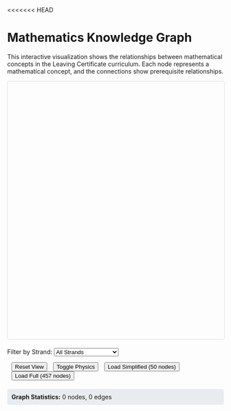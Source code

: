 <<<<<<< HEAD
# Mathematics Knowledge Graph

This interactive visualization shows the relationships between mathematical concepts in the Leaving Certificate curriculum. Each node represents a mathematical concept, and the connections show prerequisite relationships.

<div id="graph-container" style="width: 100%; height: 600px; border: 1px solid #ddd; border-radius: 4px;"></div>

<div id="controls" style="margin-top: 20px;">
  <label for="strand-filter">Filter by Strand: </label>
  <select id="strand-filter">
    <option value="">All Strands</option>
    <option value="Algebra">Algebra</option>
    <option value="Geometry">Geometry</option>
    <option value="Trigonometry">Trigonometry</option>
    <option value="Calculus">Calculus</option>
    <option value="Number">Number</option>
    <option value="Statistics">Statistics</option>
    <option value="Probability">Probability</option>
    <option value="Coordinate Geometry">Coordinate Geometry</option>
  </select>
  
  <button id="reset-view" style="margin-left: 10px;">Reset View</button>
  <button id="toggle-physics" style="margin-left: 10px;">Toggle Physics</button>
  <button id="load-simplified" style="margin-left: 10px;">Load Simplified (50 nodes)</button>
  <button id="load-full" style="margin-left: 10px;">Load Full (457 nodes)</button>
</div>

<div id="node-info" style="margin-top: 20px; padding: 10px; background-color: #f8f9fa; border-radius: 4px; display: none;">
  <h4 id="node-title"></h4>
  <p id="node-description"></p>
  <p><strong>Strand:</strong> <span id="node-strand"></span></p>
</div>

<div id="stats" style="margin-top: 20px; padding: 10px; background-color: #e9ecef; border-radius: 4px;">
  <strong>Graph Statistics:</strong> <span id="node-count">0</span> nodes, <span id="edge-count">0</span> edges
</div>

<script src="https://unpkg.com/vis-network/standalone/umd/vis-network.min.js"></script>
<script>
// Global variables
let network;
let currentData = {nodes: [], edges: []};

// Group color mapping
function getGroupColor(group) {
    const colors = {
        'Algebra': '#ff7675',
        'Geometry': '#74b9ff',
        'Trigonometry': '#55a3ff',
        'Calculus': '#fd79a8',
        'Number': '#00b894',
        'Statistics': '#fdcb6e',
        'Probability': '#e17055',
        'Coordinate Geometry': '#a29bfe',
        'Functions': '#fd79a8',
        'Sequences and Series': '#00cec9',
        'Complex Numbers': '#6c5ce7',
        'Measurement': '#fdcb6e',
        'Synthetic geometry': '#74b9ff',
        'Transformation geometry': '#55a3ff',
        'Differential Calculus': '#fd79a8',
        'Integral Calculus': '#e84393',
        'Counting and Probability': '#e17055'
    };
    return colors[group] || '#636e72';
}

// Load and process the knowledge graph data
document.addEventListener('DOMContentLoaded', function() {
    // Initialize the network
    const container = document.getElementById('graph-container');
    
    // Network options
    const options = {
        nodes: {
            shape: 'dot',
            size: 25,
            font: {
                size: 12,
                face: 'Arial'
            },
            borderWidth: 2,
            shadow: true
        },
        edges: {
            width: 1,
            shadow: true,
            smooth: {
                type: 'continuous'
            },
            color: {
                color: '#848484',
                highlight: '#848484',
                hover: '#848484'
            }
        },
        physics: {
            stabilization: false,
            barnesHut: {
                gravitationalConstant: -50000,
                springConstant: 0.002,
                springLength: 150
            }
        },
        interaction: {
            navigationButtons: true,
            keyboard: true,
            hover: true
        }
    };

    // Create network
    network = new vis.Network(container, currentData, options);

    // Handle node selection
    network.on('select', function(params) {
        if (params.nodes.length > 0) {
            const nodeId = params.nodes[0];
            const node = currentData.nodes.find(n => n.id === nodeId);
            if (node) {
                document.getElementById('node-title').textContent = node.label;
                document.getElementById('node-description').textContent = node.label || 'No description available';
                document.getElementById('node-strand').textContent = node.group || 'Unknown';
                document.getElementById('node-info').style.display = 'block';
            }
        }
    });

    // Handle deselection
    network.on('deselectNode', function() {
        document.getElementById('node-info').style.display = 'none';
    });

    // Filter by strand
    document.getElementById('strand-filter').addEventListener('change', function() {
        const selectedStrand = this.value;
        const nodes = currentData.nodes.map(node => {
            if (selectedStrand === '' || node.group === selectedStrand) {
                node.hidden = false;
            } else {
                node.hidden = true;
            }
            return node;
        });
        
        const edges = currentData.edges.map(edge => {
            const fromNode = currentData.nodes.find(n => n.id === edge.from);
            const toNode = currentData.nodes.find(n => n.id === edge.to);
            if (selectedStrand === '' || 
                (fromNode && !fromNode.hidden && toNode && !toNode.hidden)) {
                edge.hidden = false;
            } else {
                edge.hidden = true;
            }
            return edge;
        });
        
        network.setData({nodes: nodes, edges: edges});
        updateStats(nodes.filter(n => !n.hidden).length, edges.filter(e => !e.hidden).length);
    });

    // Reset view
    document.getElementById('reset-view').addEventListener('click', function() {
        network.fit();
    });

    // Toggle physics
    let physicsEnabled = true;
    document.getElementById('toggle-physics').addEventListener('click', function() {
        physicsEnabled = !physicsEnabled;
        network.setOptions({physics: {enabled: physicsEnabled}});
        this.textContent = physicsEnabled ? 'Disable Physics' : 'Enable Physics';
    });

    // Load simplified data
    document.getElementById('load-simplified').addEventListener('click', function() {
        loadGraphData('/_static/graph-data-simplified.json');
    });

    // Load full data
    document.getElementById('load-full').addEventListener('click', function() {
        loadGraphData('/_static/graph-data.json');
    });

    // Load full data by default
    loadGraphData('/_static/graph-data.json');
});

function loadGraphData(filename) {
    fetch(filename)
        .then(response => response.json())
        .then(data => {
            // Add initial positioning based on groups
            const groupPositions = {
                'Algebra': {x: -400, y: -200},
                'Geometry': {x: 400, y: -200},
                'Trigonometry': {x: 0, y: -400},
                'Calculus': {x: 0, y: 400},
                'Number': {x: -400, y: 200},
                'Statistics': {x: 400, y: 200},
                'Probability': {x: 400, y: 0},
                'Coordinate Geometry': {x: 200, y: -300},
                'Functions': {x: -200, y: 300},
                'Sequences and Series': {x: -200, y: -300},
                'Complex Numbers': {x: -300, y: 0},
                'Measurement': {x: 300, y: -100},
                'Synthetic geometry': {x: 300, y: -300},
                'Transformation geometry': {x: 200, y: 300},
                'Differential Calculus': {x: -100, y: 300},
                'Integral Calculus': {x: 100, y: 300},
                'Counting and Probability': {x: 300, y: 100}
            };
            
            // Apply group-based positioning and colors
            data.nodes.forEach(node => {
                // Add color based on group
                node.color = getGroupColor(node.group);
                
                // Add initial positioning with some randomness
                if (groupPositions[node.group]) {
                    node.x = groupPositions[node.group].x + (Math.random() - 0.5) * 150;
                    node.y = groupPositions[node.group].y + (Math.random() - 0.5) * 150;
                } else {
                    // Random positioning for unknown groups
                    node.x = (Math.random() - 0.5) * 800;
                    node.y = (Math.random() - 0.5) * 800;
                }
            });
            
            currentData = data;
            network.setData(data);
            updateStats(data.nodes.length, data.edges.length);
            
            // Update strand filter options based on available data
            const strands = [...new Set(data.nodes.map(node => node.group))].sort();
            const filter = document.getElementById('strand-filter');
            filter.innerHTML = '<option value="">All Strands</option>';
            strands.forEach(strand => {
                if (strand && strand !== 'Unknown') {
                    filter.innerHTML += `<option value="${strand}">${strand}</option>`;
                }
            });
            
            console.log(`Loaded ${data.nodes.length} nodes and ${data.edges.length} edges from ${filename}`);
        })
        .catch(error => {
            console.error('Error loading graph data:', error);
            // Fallback to simplified data
            loadSimplifiedFallback();
        });
}

function loadSimplifiedFallback() {
    // Fallback data if JSON files can't be loaded
    const fallbackData = {
        nodes: [
            {id: '1', label: 'Natural Numbers', group: 'Number', title: 'Counting numbers starting from 1'},
            {id: '2', label: 'Integers', group: 'Number', title: 'Whole numbers including negatives'},
            {id: '3', label: 'Rational Numbers', group: 'Number', title: 'Numbers expressible as fractions'},
            {id: '4', label: 'Complex Numbers', group: 'Number', title: 'Numbers with real and imaginary parts'},
            {id: '5', label: 'Linear Equations', group: 'Algebra', title: 'First-degree equations'},
            {id: '6', label: 'Quadratic Equations', group: 'Algebra', title: 'Second-degree equations'},
            {id: '7', label: 'Trigonometric Functions', group: 'Trigonometry', title: 'Sine, cosine, tangent functions'},
            {id: '8', label: 'Derivatives', group: 'Calculus', title: 'Rate of change of functions'},
            {id: '9', label: 'Integration', group: 'Calculus', title: 'Antiderivatives and areas'},
            {id: '10', label: 'Probability', group: 'Probability', title: 'Likelihood of events'}
        ],
        edges: [
            {from: '1', to: '2', title: 'Natural numbers extend to integers'},
            {from: '2', to: '3', title: 'Integers extend to rational numbers'},
            {from: '3', to: '4', title: 'Rational numbers extend to complex numbers'},
            {from: '5', to: '6', title: 'Linear equations are prerequisite for quadratics'},
            {from: '6', to: '8', title: 'Quadratic functions can be differentiated'},
            {from: '8', to: '9', title: 'Integration is the reverse of differentiation'},
            {from: '7', to: '8', title: 'Trigonometric functions can be differentiated'},
            {from: '7', to: '9', title: 'Trigonometric functions can be integrated'}
        ]
    };
    
    currentData = fallbackData;
    network.setData(fallbackData);
    updateStats(fallbackData.nodes.length, fallbackData.edges.length);
}

function updateStats(nodeCount, edgeCount) {
    document.getElementById('node-count').textContent = nodeCount;
    document.getElementById('edge-count').textContent = edgeCount;
}
=======
# Mathematics Knowledge Graph

This interactive visualization shows the relationships between mathematical concepts in the Leaving Certificate curriculum. Each node represents a mathematical concept, and the connections show prerequisite relationships.

<div id="graph-container" style="width: 100%; height: 600px; border: 1px solid #ddd; border-radius: 4px;"></div>

<div id="controls" style="margin-top: 20px;">
  <label for="strand-filter">Filter by Strand: </label>
  <select id="strand-filter">
    <option value="">All Strands</option>
    <option value="Algebra">Algebra</option>
    <option value="Geometry">Geometry</option>
    <option value="Trigonometry">Trigonometry</option>
    <option value="Calculus">Calculus</option>
    <option value="Number">Number</option>
    <option value="Statistics">Statistics</option>
    <option value="Probability">Probability</option>
    <option value="Coordinate Geometry">Coordinate Geometry</option>
  </select>
  
  <button id="reset-view" style="margin-left: 10px;">Reset View</button>
  <button id="toggle-physics" style="margin-left: 10px;">Toggle Physics</button>
  <button id="load-simplified" style="margin-left: 10px;">Load Small Dense Graph</button>
  <button id="load-full" style="margin-left: 10px;">Load Full</button>
</div>

<div id="node-info" style="margin-top: 20px; padding: 10px; background-color: #f8f9fa; border-radius: 4px; display: none;">
  <h4 id="node-title"></h4>
  <p id="node-description"></p>
  <p><strong>Strand:</strong> <span id="node-strand"></span></p>
</div>

<div id="stats" style="margin-top: 20px; padding: 10px; background-color: #e9ecef; border-radius: 4px;">
  <strong>Graph Statistics:</strong> <span id="node-count">0</span> nodes, <span id="edge-count">0</span> edges
</div>

<script src="https://unpkg.com/vis-network/standalone/umd/vis-network.min.js"></script>
<script>
// Global variables
let network;
let currentData = {nodes: [], edges: []};

// Group color mapping
function getGroupColor(group) {
    const colors = {
        'Algebra': '#ff7675',
        'Geometry': '#74b9ff',
        'Trigonometry': '#55a3ff',
        'Calculus': '#fd79a8',
        'Number': '#00b894',
        'Statistics': '#fdcb6e',
        'Probability': '#e17055',
        'Coordinate Geometry': '#a29bfe',
        'Functions': '#fd79a8',
        'Sequences and Series': '#00cec9',
        'Complex Numbers': '#6c5ce7',
        'Measurement': '#fdcb6e',
        'Synthetic geometry': '#74b9ff',
        'Transformation geometry': '#55a3ff',
        'Differential Calculus': '#fd79a8',
        'Integral Calculus': '#e84393',
        'Counting and Probability': '#e17055'
    };
    return colors[group] || '#636e72';
}

// Load and process the knowledge graph data
document.addEventListener('DOMContentLoaded', function() {
    // Initialize the network
    const container = document.getElementById('graph-container');
    
    // Network options
    const options = {
        nodes: {
            shape: 'dot',
            size: 25,
            font: {
                size: 12,
                face: 'Arial'
            },
            borderWidth: 2,
            shadow: true
        },
        edges: {
            width: 1,
            shadow: true,
            smooth: {
                type: 'continuous'
            },
            color: {
                color: '#848484',
                highlight: '#848484',
                hover: '#848484'
            }
        },
        physics: {
            stabilization: false,
            barnesHut: {
                gravitationalConstant: -50000,
                springConstant: 0.002,
                springLength: 150
            }
        },
        interaction: {
            navigationButtons: true,
            keyboard: true,
            hover: true
        }
    };

    // Create network
    network = new vis.Network(container, currentData, options);

    // Handle node selection
    network.on('select', function(params) {
        if (params.nodes.length > 0) {
            const nodeId = params.nodes[0];
            const node = currentData.nodes.find(n => n.id === nodeId);
            if (node) {
                document.getElementById('node-title').textContent = node.label;
                document.getElementById('node-description').textContent = node.label || 'No description available';
                document.getElementById('node-strand').textContent = node.group || 'Unknown';
                document.getElementById('node-info').style.display = 'block';
            }
        }
    });

    // Handle deselection
    network.on('deselectNode', function() {
        document.getElementById('node-info').style.display = 'none';
    });

    // Filter by strand
    document.getElementById('strand-filter').addEventListener('change', function() {
        const selectedStrand = this.value;
        const nodes = currentData.nodes.map(node => {
            if (selectedStrand === '' || node.group === selectedStrand) {
                node.hidden = false;
            } else {
                node.hidden = true;
            }
            return node;
        });
        
        const edges = currentData.edges.map(edge => {
            const fromNode = currentData.nodes.find(n => n.id === edge.from);
            const toNode = currentData.nodes.find(n => n.id === edge.to);
            if (selectedStrand === '' || 
                (fromNode && !fromNode.hidden && toNode && !toNode.hidden)) {
                edge.hidden = false;
            } else {
                edge.hidden = true;
            }
            return edge;
        });
        
        network.setData({nodes: nodes, edges: edges});
        updateStats(nodes.filter(n => !n.hidden).length, edges.filter(e => !e.hidden).length);
    });

    // Reset view
    document.getElementById('reset-view').addEventListener('click', function() {
        network.fit();
    });

    // Toggle physics
    let physicsEnabled = true;
    document.getElementById('toggle-physics').addEventListener('click', function() {
        physicsEnabled = !physicsEnabled;
        network.setOptions({physics: {enabled: physicsEnabled}});
        this.textContent = physicsEnabled ? 'Disable Physics' : 'Enable Physics';
    });

    // Load simplified data
    document.getElementById('load-simplified').addEventListener('click', function() {
        loadGraphData('/_static/small-graph.json');
    });

    // Load full data
    document.getElementById('load-full').addEventListener('click', function() {
        loadGraphData('/_static/graph-data.json');
    });

    // Load full data by default
    loadGraphData('/_static/graph-data.json');
});

function loadGraphData(filename) {
    fetch(filename)
        .then(response => response.json())
        .then(data => {
            // Add initial positioning based on groups
            const groupPositions = {
                'Algebra': {x: -400, y: -200},
                'Geometry': {x: 400, y: -200},
                'Trigonometry': {x: 0, y: -400},
                'Calculus': {x: 0, y: 400},
                'Number': {x: -400, y: 200},
                'Statistics': {x: 400, y: 200},
                'Probability': {x: 400, y: 0},
                'Coordinate Geometry': {x: 200, y: -300},
                'Functions': {x: -200, y: 300},
                'Sequences and Series': {x: -200, y: -300},
                'Complex Numbers': {x: -300, y: 0},
                'Measurement': {x: 300, y: -100},
                'Synthetic geometry': {x: 300, y: -300},
                'Transformation geometry': {x: 200, y: 300},
                'Differential Calculus': {x: -100, y: 300},
                'Integral Calculus': {x: 100, y: 300},
                'Counting and Probability': {x: 300, y: 100}
            };
            
            // Apply group-based positioning and colors
            data.nodes.forEach(node => {
                // Add color based on group
                node.color = getGroupColor(node.group);
                
                // Add initial positioning with some randomness
                if (groupPositions[node.group]) {
                    node.x = groupPositions[node.group].x + (Math.random() - 0.5) * 150;
                    node.y = groupPositions[node.group].y + (Math.random() - 0.5) * 150;
                } else {
                    // Random positioning for unknown groups
                    node.x = (Math.random() - 0.5) * 800;
                    node.y = (Math.random() - 0.5) * 800;
                }
            });
            
            currentData = data;
            network.setData(data);
            updateStats(data.nodes.length, data.edges.length);
            
            // Update strand filter options based on available data
            const strands = [...new Set(data.nodes.map(node => node.group))].sort();
            const filter = document.getElementById('strand-filter');
            filter.innerHTML = '<option value="">All Strands</option>';
            strands.forEach(strand => {
                if (strand && strand !== 'Unknown') {
                    filter.innerHTML += `<option value="${strand}">${strand}</option>`;
                }
            });
            
            console.log(`Loaded ${data.nodes.length} nodes and ${data.edges.length} edges from ${filename}`);
        })
        .catch(error => {
            console.error('Error loading graph data:', error);
            // Fallback to simplified data
            loadSimplifiedFallback();
        });
}

function loadSimplifiedFallback() {
    // Fallback data if JSON files can't be loaded
    const fallbackData = {
        nodes: [
            {id: '1', label: 'Natural Numbers', group: 'Number', title: 'Counting numbers starting from 1'},
            {id: '2', label: 'Integers', group: 'Number', title: 'Whole numbers including negatives'},
            {id: '3', label: 'Rational Numbers', group: 'Number', title: 'Numbers expressible as fractions'},
            {id: '4', label: 'Complex Numbers', group: 'Number', title: 'Numbers with real and imaginary parts'},
            {id: '5', label: 'Linear Equations', group: 'Algebra', title: 'First-degree equations'},
            {id: '6', label: 'Quadratic Equations', group: 'Algebra', title: 'Second-degree equations'},
            {id: '7', label: 'Trigonometric Functions', group: 'Trigonometry', title: 'Sine, cosine, tangent functions'},
            {id: '8', label: 'Derivatives', group: 'Calculus', title: 'Rate of change of functions'},
            {id: '9', label: 'Integration', group: 'Calculus', title: 'Antiderivatives and areas'},
            {id: '10', label: 'Probability', group: 'Probability', title: 'Likelihood of events'}
        ],
        edges: [
            {from: '1', to: '2', title: 'Natural numbers extend to integers'},
            {from: '2', to: '3', title: 'Integers extend to rational numbers'},
            {from: '3', to: '4', title: 'Rational numbers extend to complex numbers'},
            {from: '5', to: '6', title: 'Linear equations are prerequisite for quadratics'},
            {from: '6', to: '8', title: 'Quadratic functions can be differentiated'},
            {from: '8', to: '9', title: 'Integration is the reverse of differentiation'},
            {from: '7', to: '8', title: 'Trigonometric functions can be differentiated'},
            {from: '7', to: '9', title: 'Trigonometric functions can be integrated'}
        ]
    };
    
    currentData = fallbackData;
    network.setData(fallbackData);
    updateStats(fallbackData.nodes.length, fallbackData.edges.length);
}

function updateStats(nodeCount, edgeCount) {
    document.getElementById('node-count').textContent = nodeCount;
    document.getElementById('edge-count').textContent = edgeCount;
}
>>>>>>> origin/develop
</script> 